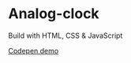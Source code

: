 # Analog-clock

Build with HTML, CSS & JavaScript

[Codepen demo](https://codepen.io/sujoyduttajad/pen/rNmwNOr)
